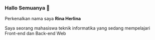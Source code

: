 ### Hallo Semuanya 👋  

Perkenalkan nama saya **Rina Herlina**  

Saya seorang mahasiswa teknik informatika yang sedang mempelajari Front-end dan Back-end Web

